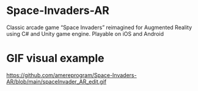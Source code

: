 # Space-Invaders-AR
Classic arcade game “Space Invaders” reimagined for Augmented Reality using C# and Unity game engine.
Playable on iOS and Android

# GIF visual example 
https://github.com/amereprogram/Space-Invaders-AR/blob/main/spaceInvader_AR_edit.gif
